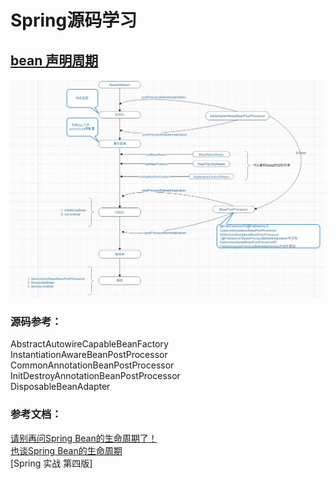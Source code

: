 # Spring源码学习
## [bean 声明周期](bean-life/src/main/java/com/rabbin/beanlife)
![](bean-life//doc/bean生命周期.png)

### 源码参考：  
AbstractAutowireCapableBeanFactory  
InstantiationAwareBeanPostProcessor  
CommonAnnotationBeanPostProcessor  
InitDestroyAnnotationBeanPostProcessor  
DisposableBeanAdapter  
### 参考文档：  
[请别再问Spring Bean的生命周期了！](https://www.jianshu.com/p/1dec08d290c1)  
[ 也谈Spring Bean的生命周期 ](https://www.iteye.com/blog/sexycoding-1046775)  
[Spring 实战 第四版]